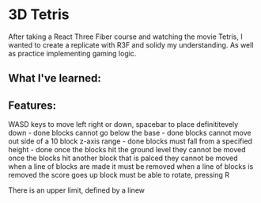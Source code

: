 # 3D Tetris 
After taking a React Three Fiber course and watching the movie Tetris, I wanted to create a replicate with R3F and solidy my understanding. As well as practice implementing gaming logic. 

## What I've learned: 

## Features: 
WASD keys to move left right or down, spacebar to place definititevely down - done
blocks cannot go below the base - done
blocks cannot move out side of a 10 block z-axis range - done
blocks must fall from a specified height - done
once the blocks hit the ground level they cannot be moved
once the blocks hit another block that is palced they  cannot be moved
when a line of blocks are made it must be removed
when a line of blocks is removed the score goes up 
block must be able to rotate, pressing R

There is an upper limit, defined by a linew